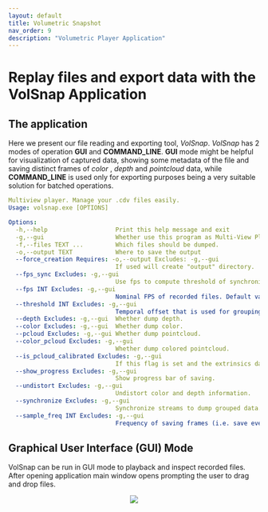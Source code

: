 ```yaml
---
layout: default
title: Volumetric Snapshot
nav_order: 9
description: "Volumetric Player Application"
---
```


# Replay files and export data with the VolSnap Application

## The application
Here we present our file reading and exporting tool, _VolSnap_. _VolSnap_ has 2 modes of operation __GUI__ and __COMMAND_LINE__. __GUI__ mode might be helpful for visualization of captured data, showing some metadata of the file and saving distinct frames of _color_ , _depth_ and _pointcloud_ data, while __COMMAND_LINE__ is used only for exporting purposes being a very suitable solution for batched operations. 

```yaml
Multiview player. Manage your .cdv files easily.
Usage: volsnap.exe [OPTIONS]

Options:
  -h,--help                   Print this help message and exit
  -g,--gui                    Whether use this program as Multi-View Player.
  -f,--files TEXT ...         Which files should be dumped.
  -o,--output TEXT            Where to save the output
  --force_creation Requires: -o,--output Excludes: -g,--gui
                              If used will create "output" directory.
  --fps_sync Excludes: -g,--gui
                              Use fps to compute threshold of synchronization.
  --fps INT Excludes: -g,--gui
                              Nominal FPS of recorded files. Default value: 30
  --threshold INT Excludes: -g,--gui
                              Temporal offset that is used for grouping. Default value: 16
  --depth Excludes: -g,--gui  Whether dump depth.
  --color Excludes: -g,--gui  Whether dump color.
  --pcloud Excludes: -g,--gui Whether dump pointcloud.
  --color_pcloud Excludes: -g,--gui
                              Whether dump colored pointcloud.
  --is_pcloud_calibrated Excludes: -g,--gui
                              If this flag is set and the extrinsics data are stored in the file, pointclouds will be calibrated.
  --show_progress Excludes: -g,--gui
                              Show progress bar of saving.
  --undistort Excludes: -g,--gui
                              Undistort color and depth information.
  --synchronize Excludes: -g,--gui
                              Synchronize streams to dump grouped data.
  --sample_freq INT Excludes: -g,--gui
                              Frequency of saving frames (i.e. save every "sample_freq" frames). Default value: 1
```

## Graphical User Interface (GUI) Mode
VolSnap can be run in GUI mode to playback and inspect recorded files. After opening application main window opens prompting the user to drag and drop files.
<p align="center">
    <img src="../../assets/images/volsnap/drag.png"/>
</p>
